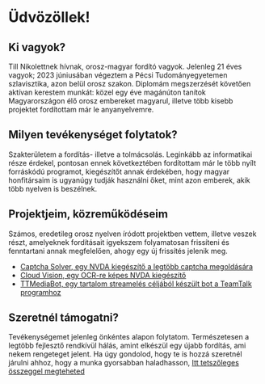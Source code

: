 # Üdvözöllek!

## Ki vagyok?

Till Nikolettnek hívnak, orosz-magyar fordító vagyok.
Jelenleg 21 éves vagyok; 2023 júniusában végeztem a Pécsi Tudományegyetemen szlavisztika, azon belül orosz szakon.
Diplomám megszerzését követően aktívan kerestem munkát: közel egy éve magánúton tanítok Magyarországon élő orosz embereket magyarul, illetve több kisebb projektet fordítottam már le anyanyelvemre.

## Milyen tevékenységet folytatok?

Szakterületem a fordítás- illetve a tolmácsolás. Leginkább az informatikai része érdekel, pontosan ennek következtében fordítottam már le több nyílt forráskódú programot, kiegészítőt annak érdekében, hogy magyar honfitársaim is ugyanúgy tudják használni őket, mint azon emberek, akik több nyelven is beszélnek.

## Projektjeim, közreműködéseim

Számos, eredetileg orosz nyelven íródott projektben vettem, illetve veszek részt, amelyeknek fordításait igyekszem folyamatosan frissíteni és fenntartani annak megfelelően, ahogy egy új frissítés jelenik meg.

* [Captcha Solver, egy NVDA kiegészítő a legtöbb captcha megoldására](captchasolver.md)
* [Cloud Vision, egy OCR-re képes NVDA kiegészítő](cloudvision.md)
* [TTMediaBot, egy tartalom streamelés céljából készült bot a TeamTalk programhoz](ttmediabot.md)

## Szeretnél támogatni?

Tevékenységemet jelenleg önkéntes alapon folytatom. Természetesen a legtöbb fejlesztő rendkívül hálás, amint elkészül egy újabb fordítás, ami nekem rengeteget jelent.
Ha úgy gondolod, hogy te is hozzá szeretnél járulni ahhoz, hogy a munka gyorsabban haladhasson,
[Itt tetszőleges összeggel megteheted](https://www.paypal.com/donate/?hosted_button_id=896KGPQTXTF96)
